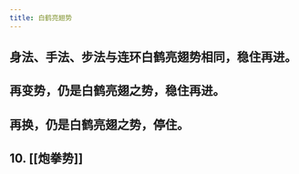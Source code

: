 ```yaml
---
title: 白鹤亮翅势
---
```


## 身法、手法、步法与连环白鹤亮翅势相同，稳住再进。
## 再变势，仍是白鹤亮翅之势，稳住再进。
## 再换，仍是白鹤亮翅之势，停住。
## 10. [[炮拳势]]
